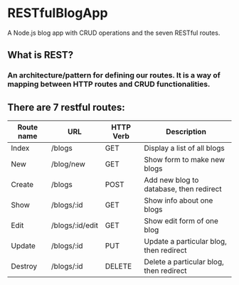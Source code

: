 # RESTfulBlogApp
A Node.js blog app with CRUD operations and the seven RESTful routes.

## What is REST? 
### An architecture/pattern for defining our routes. It is a way of mapping between HTTP routes and CRUD functionalities.

## There are 7 restful routes:

| Route name  	| URL 				| HTTP Verb   | Description								|
| ------------- | ----------------- |-------------| --------------------------------------- | 
| Index         | /blogs   			| GET		  | Display a list of all blogs    			|
| New           | /blog/new  		| GET         | Show form to make new blogs				|
| Create        | /blogs			| POST		  | Add new blog to database, then redirect	|
| Show          | /blogs/:id 		| GET		  |	Show info about one blogs 				|
| Edit          | /blogs/:id/edit  	| GET		  |	Show edit form of one blog 				|
| Update        | /blogs/:id 		| PUT 		  |	Update a particular blog, then redirect	|
| Destroy       | /blogs/:id 		| DELETE      | Delete a particular blog, then redirect	|